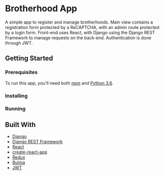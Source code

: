 # Brotherhood App

A simple app to register and manage brotherhoods. Main view contains a registration form protected by a ReCAPTCHA, with an admin route protected by a login form. Front-end uses React, with Django using the Django REST Framework to manage requests on the back-end. Authentication is done through JWT.

## Getting Started

### Prerequisites

To run this app, you'll need both [npm](https://www.npmjs.com/) and [Python 3.6](https://www.python.org/).

### Installing

### Running

## Built With

* [Django](https://www.djangoproject.com/)
* [Django REST Framework](http://www.django-rest-framework.org/)
* [React](https://reactjs.org/)
* [create-react-app](https://github.com/facebook/create-react-app)
* [Redux](https://redux.js.org/)
* [Bulma](https://bulma.io/)
* [JWT](https://jwt.io/)